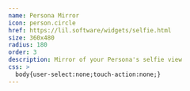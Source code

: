 ```yaml
---
name: Persona Mirror
icon: person.circle
href: https://lil.software/widgets/selfie.html
size: 360x480
radius: 180
order: 3
description: Mirror of your Persona's selfie view
css: >
  body{user-select:none;touch-action:none;}
---
```

